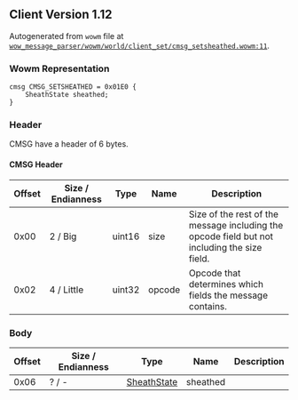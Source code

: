 ## Client Version 1.12

Autogenerated from `wowm` file at [`wow_message_parser/wowm/world/client_set/cmsg_setsheathed.wowm:11`](https://github.com/gtker/wow_messages/tree/main/wow_message_parser/wowm/world/client_set/cmsg_setsheathed.wowm#L11).

### Wowm Representation
```rust,ignore
cmsg CMSG_SETSHEATHED = 0x01E0 {
    SheathState sheathed;
}
```
### Header
CMSG have a header of 6 bytes.

#### CMSG Header
| Offset | Size / Endianness | Type   | Name   | Description |
| ------ | ----------------- | ------ | ------ | ----------- |
| 0x00   | 2 / Big           | uint16 | size   | Size of the rest of the message including the opcode field but not including the size field.|
| 0x02   | 4 / Little        | uint32 | opcode | Opcode that determines which fields the message contains.|
### Body
| Offset | Size / Endianness | Type | Name | Description |
| ------ | ----------------- | ---- | ---- | ----------- |
| 0x06 | ? / - | [SheathState](sheathstate.md) | sheathed |  |
